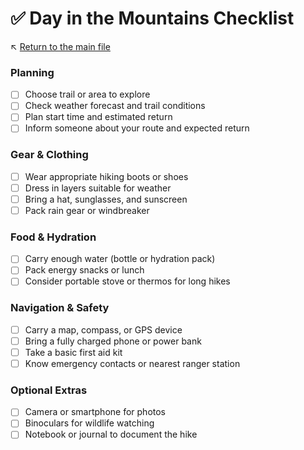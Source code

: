 # ✅ Day in the Mountains Checklist

↖️ [Return to the main file](../README.md)

### Planning

- [ ] Choose trail or area to explore
- [ ] Check weather forecast and trail conditions
- [ ] Plan start time and estimated return
- [ ] Inform someone about your route and expected return

### Gear & Clothing

- [ ] Wear appropriate hiking boots or shoes
- [ ] Dress in layers suitable for weather
- [ ] Bring a hat, sunglasses, and sunscreen
- [ ] Pack rain gear or windbreaker

### Food & Hydration

- [ ] Carry enough water (bottle or hydration pack)
- [ ] Pack energy snacks or lunch
- [ ] Consider portable stove or thermos for long hikes

### Navigation & Safety

- [ ] Carry a map, compass, or GPS device
- [ ] Bring a fully charged phone or power bank
- [ ] Take a basic first aid kit
- [ ] Know emergency contacts or nearest ranger station

### Optional Extras

- [ ] Camera or smartphone for photos
- [ ] Binoculars for wildlife watching
- [ ] Notebook or journal to document the hike
